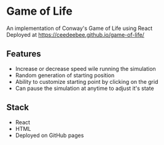 # Game of Life
An implementation of Conway's Game of Life using React
<br>
Deployed at https://ceedeebee.github.io/game-of-life/

## Features
- Increase or decrease speed wile running the simulation
- Random generation of starting position
- Ability to customize starting point by clicking on the grid
- Can pause the simulation at anytime to adjust it's state

## Stack
- React
- HTML
- Deployed on GitHub pages

